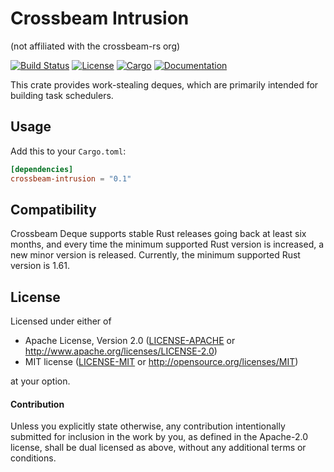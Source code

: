 # Crossbeam Intrusion

(not affiliated with the crossbeam-rs org)

[![Build Status](https://github.com/conradludgate/crossbeam-intrusion/workflows/CI/badge.svg)](
https://github.com/conradludgate/crossbeam-intrusion/actions)
[![License](https://img.shields.io/badge/license-MIT_OR_Apache--2.0-blue.svg)](
https://github.com/conradludgate/crossbeam-intrusion#license)
[![Cargo](https://img.shields.io/crates/v/crossbeam-intrusion.svg)](
https://crates.io/crates/crossbeam-intrusion)
[![Documentation](https://docs.rs/crossbeam-intrusion/badge.svg)](
https://docs.rs/crossbeam-intrusion)

This crate provides work-stealing deques, which are primarily intended for
building task schedulers.

## Usage

Add this to your `Cargo.toml`:

```toml
[dependencies]
crossbeam-intrusion = "0.1"
```

## Compatibility

Crossbeam Deque supports stable Rust releases going back at least six months,
and every time the minimum supported Rust version is increased, a new minor
version is released. Currently, the minimum supported Rust version is 1.61.

## License

Licensed under either of

 * Apache License, Version 2.0 ([LICENSE-APACHE](LICENSE-APACHE) or http://www.apache.org/licenses/LICENSE-2.0)
 * MIT license ([LICENSE-MIT](LICENSE-MIT) or http://opensource.org/licenses/MIT)

at your option.

#### Contribution

Unless you explicitly state otherwise, any contribution intentionally submitted
for inclusion in the work by you, as defined in the Apache-2.0 license, shall be
dual licensed as above, without any additional terms or conditions.

